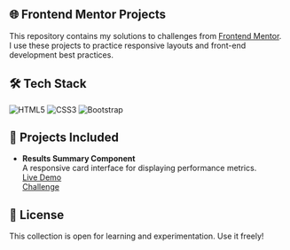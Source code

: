 ## 🌐 Frontend Mentor Projects

This repository contains my solutions to challenges from [Frontend Mentor](https://www.frontendmentor.io/).  
I use these projects to practice responsive layouts and front-end development best practices.

## 🛠️ Tech Stack

![HTML5](https://img.shields.io/badge/-HTML5-E34F26?logo=html5&logoColor=white&logoWidth=30)
![CSS3](https://img.shields.io/badge/-CSS3-1572B6?logo=css3&logoColor=white&logoWidth=30)
![Bootstrap](https://img.shields.io/badge/Bootstrap-7952B3?style=flat&logo=bootstrap&logoColor=white)

## 🚀 Projects Included

- **Results Summary Component**  
  A responsive card interface for displaying performance metrics.  
  [Live Demo](https://codepen.io/Work-Reinis/pen/GgpWWzo)  
  [Challenge](https://www.frontendmentor.io/challenges/results-summary-component-CE_K6s0maV)

<!-- 
## Usage

```bash
# Clone the repo
git clone https://github.com/WorkReinis/frontend-mentor-projects.git
cd frontend-mentor-projects

# Navigate to the specific project folder
cd frontend-mentor-projects/results-summary-component

# Open index.html in your browser
open index.html
```
 -->

## 📜 License

This collection is open for learning and experimentation. Use it freely!